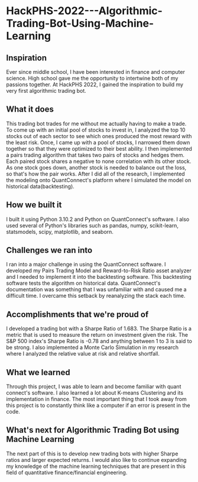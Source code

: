 # HackPHS-2022---Algorithmic-Trading-Bot-Using-Machine-Learning
## Inspiration
Ever since middle school, I have been interested in finance and computer science. High school gave me the opportunity to intertwine both of my passions together.  At HackPHS 2022, I gained the inspiration to build my very first algorithmic trading bot. 

## What it does
This trading bot trades for me without me actually having to make a trade. To come up with an initial pool of stocks to invest in, I analyzed the top 10 stocks out of each sector to see which ones produced the most reward with the least risk. Once, I came up with a pool of stocks, I narrowed them down together so that they were optimized to their best ability. I then implemented a pairs trading algorithm that takes two pairs of stocks and hedges them. Each paired stock shares a negative to none correlation with its other stock. As one stock goes down, another stock is needed to balance out the loss, so that's how the pair works. After I did all of the research, I implemented the modeling onto QuantConnect's platform where I simulated the model on historical data(backtesting). 

## How we built it
I built it using Python 3.10.2 and Python on QuantConnect's software. I also used several of Python's libraries such as pandas, numpy, scikit-learn, statsmodels, scipy, matplotlib, and seaborn.

## Challenges we ran into
I ran into a major challenge in using the QuantConnect software. I developed my Pairs Trading Model and Reward-to-Risk Ratio asset analyzer and I needed to implement it into the backtesting software. This backtesting software tests the algorithm on historical data. QuantConnect's documentation was something that I was unfamiliar with and caused me a difficult time. I overcame this setback by reanalyzing the stack each time. 

## Accomplishments that we're proud of
I developed a trading bot with a Sharpe Ratio of 1.683. The Sharpe Ratio is a metric that is used to measure the return on investment given the risk. The S&P 500 index's Sharpe Ratio is -0.78 and anything between 1 to 3 is said to be strong. I also implemented a Monte Carlo Simulation in my research where I analyzed the relative value at risk and relative shortfall.

## What we learned
Through this project, I was able to learn and become familiar with quant connect's software. I also learned a lot about K-means Clustering and its implementation in finance. The most important thing that I took away from this project is to constantly think like a computer if an error is present in the code. 

## What's next for Algorithmic Trading Bot using Machine Learning
The next part of this is to develop new trading bots with higher Sharpe ratios and larger expected returns. I would also like to continue expanding my knowledge of the machine learning techniques that are present in this field of quantitative finance/financial engineering. 

